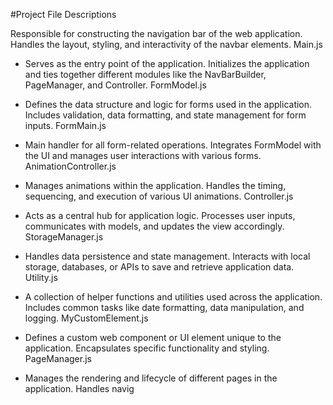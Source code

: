 #Project File Descriptions

 Responsible for constructing the navigation bar of the web application. Handles the layout, styling, and interactivity of the navbar elements.
Main.js


- Serves as the entry point of the application. Initializes the application and ties together different modules like the NavBarBuilder, PageManager, and Controller.
FormModel.js


- Defines the data structure and logic for forms used in the application. Includes validation, data formatting, and state management for form inputs.
FormMain.js


- Main handler for all form-related operations. Integrates FormModel with the UI and manages user interactions with various forms.
AnimationController.js


- Manages animations within the application. Handles the timing, sequencing, and execution of various UI animations.
Controller.js


- Acts as a central hub for application logic. Processes user inputs, communicates with models, and updates the view accordingly.
StorageManager.js


- Handles data persistence and state management. Interacts with local storage, databases, or APIs to save and retrieve application data.
Utility.js


- A collection of helper functions and utilities used across the application. Includes common tasks like date formatting, data manipulation, and logging.
MyCustomElement.js


- Defines a custom web component or UI element unique to the application. Encapsulates specific functionality and styling.
PageManager.js


- Manages the rendering and lifecycle of different pages in the application. Handles navig
